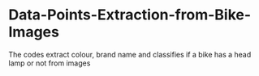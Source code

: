 # Data-Points-Extraction-from-Bike-Images
The codes extract colour, brand name and classifies if a bike has a head lamp or not from images
